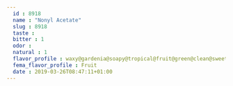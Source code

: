 ```yaml
---
  id : 8918
  name : "Nonyl Acetate"
  slug : 8918
  taste : 
  bitter : 1
  odor : 
  natural : 1
  flavor_profile : waxy@gardenia@soapy@tropical@fruit@green@clean@sweet@bitter@fruity
  fema_flavor_profile : Fruit
  date : 2019-03-26T08:47:11+01:00
---
```



